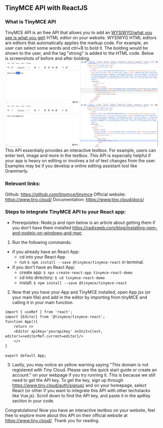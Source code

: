 ## TinyMCE API with ReactJS

### What is TinyMCE API
TinyMCE API is an free API that allows you to add an [WYSIWYG(what you see is what you get)](https://en.wikipedia.org/wiki/WYCIWYG) HTML editor on your website. WYSIWYG HTML editors are editors that automatically applies the markup code. For example, an user can select some words and ctrl+B to bold it. The bolding would be shown to the user, and the tag "strong" is added to the HTML code. Below is screenshots of before and after bolding. 
![](./before.png "Before bolding.")
![](./after.png "After bolding.")
This API essentially provides an interactive textbox. For example, users can enter text, image and more in the textbox. This API is especially helpful if your app is heavy on editing or involves a lot of text changes from the user. Examples may be if you develop a online editing assistant tool like Grammerly.

### Relevant links:
Github: https://github.com/tinymce/tinymce
Official website: https://www.tiny.cloud/
Documentation: https://www.tiny.cloud/docs/

### Steps to integrate TinyMCE API to your React app:
* Prerequisites: Node.js and npm
below is an article about getting them if you don't have them installed
https://radixweb.com/blog/installing-npm-and-nodejs-on-windows-and-mac

1) Run the following commands:
- if you already have an React App:
    - cd into your React App
    - run  ```$ npm install --save @tinymce/tinymce-react``` in terminal.
- if you don't have an React App:
    - create app: ```$ npx create-react-app tinymce-react-demo```
    - cd into directory: ```$ cd tinymce-react-demo```
    - install: ```$ npm install --save @tinymce/tinymce-react```

2) Now that you have your App and TinyMCE installed, open App.jsx (or your main file) and add in the editor by importing from tinyMCE and calling it in your main function.
```
import { useRef } from 'react';
import {Editor} from '@tinymce/tinymce-react';
function App(){
    return <>
    <Editor apiKey='yourapikey' onInit={(evt, editor)=>editorRef.current=editor}/>
    </>
}

export default App;
```

3) Lastly, you may notice an yellow warning saying "This domain is not registered with Tiny Cloud. Please see the quick start guide or create an account." on your webpage if you try running it. This is because we still need to get the API key. To get the key, sign up through https://www.tiny.cloud/auth/signup/ and on your homepage, select React (or other if you want to integrate this API with other techstacks like Vue.js). Scroll down to find the API key, and paste it in the apiKey section in your code.

Congratulations! Now you have an interactive textbox on your website, feel free to explore more about this API on their official website at https://www.tiny.cloud/.
Thank you for reading.